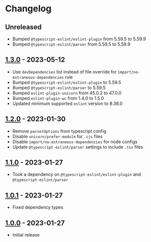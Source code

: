 # Changelog

## Unreleased

- Bumped `@typescript-eslint/eslint-plugin` from 5.59.5 to 5.59.9
- Bumped `@typescript-eslint/parser` from 5.59.5 to 5.59.9

## [1.3.0](https://github.com/rezstream/eslint-plugin-rezstream/compare/v1.2.0...v1.3.0) - 2023-05-12

- Use `devDependencies` list instead of file override for `import/no-extraneous-dependencies` rule
- Bumped `@typescript-eslint/eslint-plugin` to 5.59.5
- Bumped `@typescript-eslint/parser` to 5.59.5
- Bumped `eslint-plugin-unicorn` from 45.0.2 to 47.0.0
- Bumped `eslint-plugin-wc` from 1.4.0 to 1.5.0
- Updated minimum supported `eslint` version to 8.38.0

## [1.2.0](https://github.com/rezstream/eslint-plugin-rezstream/compare/v1.1.0...v1.2.0) - 2023-01-30

- Remove `parserOptions` from typescript config
- Disable `unicorn/prefer-module` for `.cjs` files
- Disable `import/no-extraneous-dependencies` for node configs
- Update `@typescript-eslint/parser` settings to include `.tsx` files

## [1.1.0](https://github.com/rezstream/eslint-plugin-rezstream/compare/v1.0.1...v1.1.0) - 2023-01-27

- Took a dependency on `@typescript-eslint/eslint-plugin` and `@typescript-eslint/parser`

## [1.0.1](https://github.com/rezstream/eslint-plugin-rezstream/compare/v1.0.0...v1.0.1) - 2023-01-27

- Fixed dependency types

## [1.0.0](https://github.com/rezstream/eslint-plugin-rezstream/releases/tag/v1.0.0) - 2023-01-27

- Initial release
